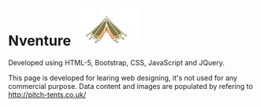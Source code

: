 # Nventure ![GitHub Logo](/images/logo-combined.png)

Developed using HTML-5, Bootstrap, CSS, JavaScript and JQuery.

This page is developed for learing web designing, it's not used for any commercial purpose.
Data content and images are populated by refering to http://pitch-tents.co.uk/
